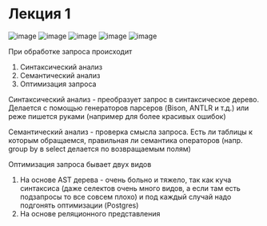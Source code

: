 # Лекция 1

![image](https://github.com/tolisso/db-internals-2023/assets/57497898/9cb38ccc-3827-43f4-965f-4a7cdffa88b4)
![image](https://github.com/tolisso/db-internals-2023/assets/57497898/4a987cfb-f4ba-412a-aef5-dd8e78b50e94)
![image](https://github.com/tolisso/db-internals-2023/assets/57497898/88901bc0-6df2-46c7-9626-b05d8a509276)
![image](https://github.com/tolisso/db-internals-2023/assets/57497898/1d0a2ce1-32a0-4f4c-89af-8010c44449a6)
![image](https://github.com/tolisso/db-internals-2023/assets/57497898/07d11354-dbe2-45ca-9e81-bed011f129cd)

При обработке запроса происходит
1. Синтаксический анализ
2. Семантический анализ
3. Оптимизация запроса

Синтаксический анализ - преобразует запрос в синтаксическое дерево. Делается с помощью генераторов парсеров (Bison, ANTLR и т.д.) или реже пишется руками (например для более красивых ошибок)

Семантический анализ - проверка смысла запроса. Есть ли таблицы к которым обращаемся, правильная ли семантика операторов (напр. group by в select делается по возвращаемым полям)

Оптимизация запроса бывает двух видов

1. На основе AST дерева - очень больно и тяжело, так как куча синтаксиса (даже селектов очень много видов, а если там есть подзапросы то все совсем плохо) и под каждый случай надо подгонять оптимизации (Postgres)
2. На основе реляционного представления
